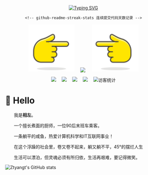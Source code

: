 
  <!-- dynamic typing effect 动态打字效果 -->
  <div align="center">
    <a href="https://www.ztyang.com">
      <a href="https://git.io/typing-svg"><img src="https://readme-typing-svg.demolab.com?font=Fira+Code&pause=1000&color=70A4FC&center=true&vCenter=true&width=435&lines=%E5%BF%B5%E5%BF%B5%E4%B8%8D%E5%BF%98%EF%BC%8C%E5%BF%85%E6%9C%89%E5%9B%9E%E5%93%8D%EF%BC%81;%E5%94%AF%E7%83%AD%E7%88%B1%E5%8F%AF%E6%8A%B5%E5%B2%81%E6%9C%88%E6%BC%AB%E9%95%BF%E3%80%82" alt="Typing SVG" /></a>
    </a>
  
    <!-- github-readme-streak-stats 连续提交代码天数记录 -->
  <img width="150" src="/images/right.svg" />&emsp;
  <img align="center" src="https://github-readme-streak-stats.herokuapp.com?user=ztyangt&theme=tokyonight&hide_border=true&locale=zh_Hans&date_format=%5BY.%5Dn.j" />
  &emsp;
  <img width="150" src="/images/left.svg" />
    
  </div>
  
  
  
  <!-- profile logo 个人资料徽标 -->
  <div align="center">
    <a href="https://www.ztyang.com/"><img src="https://img.shields.io/badge/Website-博客-blue" /></a>&emsp;
    <a href="https://kodo.ztyang.com/img/wechatqrcode.jpg"><img src="https://img.shields.io/badge/WeChat-微信-07c160" /></a>&emsp;
    <a href="https://kodo.ztyang.com/img/qqqrcode.jpg"><img src="https://img.shields.io/badge/QQ-qq-0e9bf" /></a>&emsp;
    <a href="https://space.bilibili.com/351669544/"><img src="https://img.shields.io/badge/Bilibili-B站-ff69b4" /></a>&emsp;
        <!-- visitor statistics logo 访客数统计徽标 -->
    <img src="https://visitor-badge.glitch.me/badge?page_id=ztyangt" alt="访客统计" />
  </div>




<!-- About me 关于我 -->
#  🙋 Hello


<p>&emsp;&emsp;我是<strong>相左</strong>。</p>
<p>&emsp;&emsp;一个擅长煮面的厨师，一位90后末班车乘客。</p>
<p>&emsp;&emsp;一条躺平的咸鱼，热爱计算机科学和IT互联网事业！</p>
<p>&emsp;&emsp;在这个浮躁的社会里，卷又卷不起来，躺又躺不平，45°的摆烂人生</p>
<p>&emsp;&emsp;生活可以漂泊，但灵魂必须有所归依，生活再艰难，要记得微笑。</p>



  
![Ztyangt's GitHub stats](https://github-readme-stats.vercel.app/api?username=ztyangt&count_private=true&show_icons=true&&theme=github_dark)
<!-- [![Top Langs](https://github-readme-stats.vercel.app/api/top-langs/?username=ztyangt)](https://github.com/anuraghazra/github-readme-stats) -->
